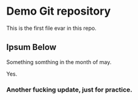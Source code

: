 # Demo Git repository

This is the first file evar in this repo.

## Ipsum Below

Something somthing in the month of may.

Yes.

### Another fucking update, just for practice.